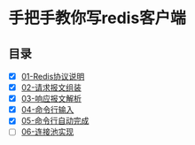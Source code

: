 # 手把手教你写redis客户端

## 目录

- [x] [01-Redis协议说明](doc/chapter01/README.md)
- [x] [02-请求报文组装](doc/chapter02/README.md)
- [x] [03-响应报文解析](doc/chapter03/README.md)
- [x] [04-命令行输入](doc/chapter04/README.md)
- [x] [05-命令行自动完成](doc/chapter05/README.md)
- [ ] [06-连接池实现](doc/chapter06/README.md)
